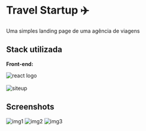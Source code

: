# Travel Startup ✈️

Uma simples landing page de uma agência de viagens 
## Stack utilizada

**Front-end:** 
<div>
  
  <img alt="react logo" src="https://img.shields.io/badge/React-20232A?style=for-the-badge&logo=react&logoColor=61DAFB" />
 
</div> <br>
 <img alt="siteup" src="https://img.shields.io/website-up-down-green-red/http/monip.org.svg"/></div>
 
 ## Screenshots



![img1](https://user-images.githubusercontent.com/94712001/163867208-c06db4cf-742a-4a53-9ad1-f0d898bbe6c6.png)
![img2](https://user-images.githubusercontent.com/94712001/163867215-8acee9ca-3c92-4011-93e7-043b29e56e9f.png)
![img3](https://user-images.githubusercontent.com/94712001/163867203-d17ac996-4516-49f4-9dd8-a5fe39e7c291.png)
